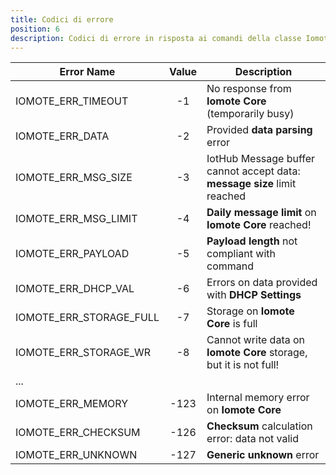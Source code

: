 ```yaml
---
title: Codici di errore
position: 6
description: Codici di errore in risposta ai comandi della classe Iomote
---
```


| Error Name | Value | Description |
| ----------------- |:------:| ----------------------- |
| IOMOTE_ERR_TIMEOUT | -1 | No response from **Iomote Core** (temporarily busy) |
| IOMOTE_ERR_DATA | -2 | Provided **data parsing** error |
| IOMOTE_ERR_MSG_SIZE | -3 | IotHub Message buffer cannot accept data: **message size** limit reached |
| IOMOTE_ERR_MSG_LIMIT | -4 | **Daily message limit** on **Iomote Core** reached! |
| IOMOTE_ERR_PAYLOAD | -5 | **Payload length** not compliant with command |
| IOMOTE_ERR_DHCP_VAL | -6 | Errors on data provided with **DHCP Settings**|
| IOMOTE_ERR_STORAGE_FULL | -7 | Storage on **Iomote Core** is full |
| IOMOTE_ERR_STORAGE_WR | -8 | Cannot write data on **Iomote Core** storage, but it is not full! |
| ... | | |
| IOMOTE_ERR_MEMORY | -123 | Internal memory error on **Iomote Core** |
| IOMOTE_ERR_CHECKSUM | -126 | **Checksum** calculation error: data not valid |
| IOMOTE_ERR_UNKNOWN | -127 | **Generic unknown** error |

